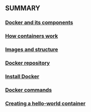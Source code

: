## SUMMARY

### [Docker and its components](/info/Docker%20and%20its%20components.md)

### [How containers work](/info/How%20containers%20work.md)

### [Images and structure](/info/Images%20and%20structure.md)

### [Docker repository](/info/Docker%20repository.md)

### [Install Docker](/info/Install%20Docker.md)

### [Docker commands](/info/Docker%20commands.md)

### [Creating a hello-world container](/info/Creating%20a%20hello-world%20container.md)
